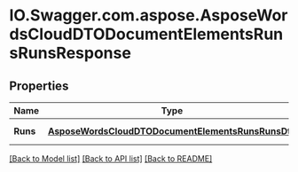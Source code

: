 # IO.Swagger.com.aspose.AsposeWordsCloudDTODocumentElementsRunsRunsResponse
## Properties

Name | Type | Description | Notes
------------ | ------------- | ------------- | -------------
**Runs** | [**AsposeWordsCloudDTODocumentElementsRunsRunsDto**](AsposeWordsCloudDTODocumentElementsRunsRunsDto.md) | Collection of runs. | [optional] 

[[Back to Model list]](../README.md#documentation-for-models) [[Back to API list]](../README.md#documentation-for-api-endpoints) [[Back to README]](../README.md)

